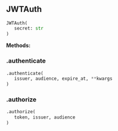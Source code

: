 #


## JWTAuth
```python 
JWTAuth(
   secret: str
)
```




**Methods:**


### .authenticate
```python
.authenticate(
   issuer, audience, expire_at, **kwargs
)
```


### .authorize
```python
.authorize(
   token, issuer, audience
)
```


